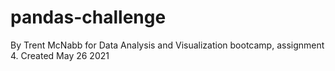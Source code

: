 # pandas-challenge
By Trent McNabb for Data Analysis and Visualization bootcamp, assignment 4.
Created May 26 2021 
